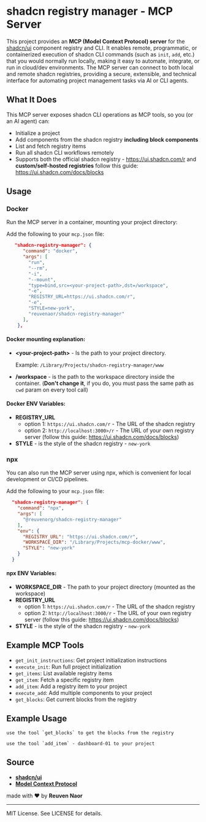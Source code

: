 # shadcn registry manager - MCP Server

This project provides an **MCP (Model Context Protocol) server** for the [shadcn/ui](https://ui.shadcn.com) component registry and CLI. It enables remote, programmatic, or containerized execution of shadcn CLI commands (such as `init`, `add`, etc.) that you would normally run locally, making it easy to automate, integrate, or run in cloud/dev environments. The MCP server can connect to both local and remote shadcn registries, providing a secure, extensible, and technical interface for automating project management tasks via AI or CLI agents.

## What It Does

This MCP server exposes shadcn CLI operations as MCP tools, so you (or an AI agent) can:

- Initialize a project
- Add components from the shadcn registry **including block components**
- List and fetch registry items
- Run all shadcn CLI workflows remotely
- Supports both the official shadcn registry - https://ui.shadcn.com/r and **custom/self-hosted registries** follow this guide: https://ui.shadcn.com/docs/blocks

## Usage

### Docker

Run the MCP server in a container, mounting your project directory:

Add the following to your `mcp.json` file:

```json
   "shadcn-registry-manager": {
      "command": "docker",
      "args": [
        "run",
        "--rm",
        "-i",
        "--mount",
        "type=bind,src=<your-project-path>,dst=/workspace",
        "-e", 
        "REGISTRY_URL=https://ui.shadcn.com/r",
        "-e", 
        "STYLE=new-york",
        "reuvenaor/shadcn-registry-manager"
      ],
    },
```

#### Docker mounting explanation:

- **\<your-project-path\>** - Is the path to your project directory. 

  Example: `/Library/Projects/shadcn-registry-manager/www`

- **/workspace** - is the path to the workspace directory inside the container. 
(**Don't change it**, if you do, you must pass the same path as `cwd` param on every tool call)


#### Docker ENV Variables:
- **REGISTRY_URL**  
  - option 1: `https://ui.shadcn.com/r` - The URL of the shadcn registry
  - option 2: `http://localhost:3000>/r` - The URL of your own registry server (follow this guide: https://ui.shadcn.com/docs/blocks)
- **STYLE** - is the style of the shadcn registry - `new-york`


### npx

You can also run the MCP server using npx, which is convenient for local development or CI/CD pipelines.

Add the following to your `mcp.json` file:

```json
  "shadcn-registry-manager": {
    "command": "npx",
    "args": [
      "@reuvenorg/shadcn-registry-manager"
    ],
    "env": {
      "REGISTRY_URL": "https://ui.shadcn.com/r",
      "WORKSPACE_DIR": "/Library/Projects/mcp-docker/www",
      "STYLE": "new-york"
    }
  }
```

#### npx ENV Variables:

- **WORKSPACE_DIR** - The path to your project directory (mounted as the workspace)
- **REGISTRY_URL**  
  - option 1: `https://ui.shadcn.com/r` - The URL of the shadcn registry
  - option 2: `http://localhost:3000/r` - The URL of your own registry server (follow this guide: https://ui.shadcn.com/docs/blocks)
- **STYLE** - is the style of the shadcn registry - `new-york`


## Example MCP Tools
- `get_init_instructions`: Get project initialization instructions
- `execute_init`: Run full project initialization
- `get_items`: List available registry items
- `get_item`: Fetch a specific registry item
- `add_item`: Add a registry item to your project
- `execute_add`: Add multiple components to your project
- `get_blocks`: Get current blocks from the registry


## Example Usage

```
use the tool `get_blocks` to get the blocks from the registry
```
```
use the tool `add_item` - dashboard-01 to your project
```


## Source
- **[shadcn/ui](https://github.com/shadcn/ui)**
- **[Model Context Protocol](https://github.com/modelcontextprotocol)**

made with ❤️ by **Reuven Naor**

---

MIT License. See LICENSE for details. 
